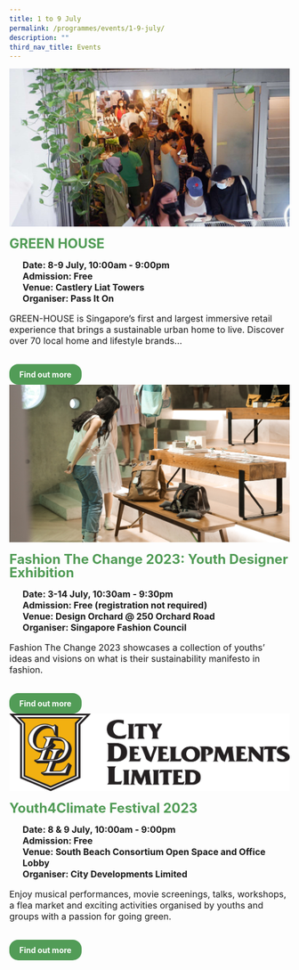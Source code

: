 ```yaml
---
title: 1 to 9 July
permalink: /programmes/events/1-9-july/
description: ""
third_nav_title: Events
---
```

<style>
  .row_custom {
    gap: 1rem;
    flex-wrap: wrap;
  }

  .programmes__item {
    flex: 0 1 calc(33% - 0.5rem) !important;
    display: flex;
    flex-direction: column;
    justify-content: space-between;
  }

  .programmes__item___header > img {
    margin: 0;
    width: 255px;
    height: 191px;
    object-fit: cover;
    object-position: center;
  }

  .programmes__item__header > h2 {
    color: black;
    font-size: 1.5rem;
    line-height: 1.5rem;
    margin: 1rem 0 0.5rem;
    font-weight: bold;
    color: #509b55;
  }

  .programmes__item__detail > ul {
    display: flex;
    flex-direction: column;
    list-style-type: none;
    margin: 1rem 0;
  }

  .programmes__item__detail > ul > li {
    margin: 0;
    font-size: 1rem;
    line-height: 1.25;
  }

  .programmes__item__detail > ul > li:last-child {
    margin: 0;
  }

  .programmes__item__body > p {
    font-size: 1rem;
    line-height: 1.25;
  }

  .programmes__item__actions {
    display: flex;
    align-items: center;
    margin-top: 1rem;
    gap: 0.5rem;
  }

  .programmes__item__actions > a {
    border: 2px solid black;
    padding: 0.5rem 1rem;
    height: fit-content;
    border-radius: 1rem;
    background-color: transparent;
    cursor: pointer;
    font-weight: bold;
    text-decoration: none;
    margin-bottom: 0;
  }

  .programmes__item__actions > .button-primary {
    background-color: #529c57;
    border: 2px solid #529c57;
    color: white !important;
  }

  .programmes__item__actions > .button-secondary {
    border: 2px solid #43b453;
    color: #43b453 !important;
  }
</style>

<div class="row row_custom">
  <!-- GREEN HOUSE -->
  <div class="programmes__item col is-one-third">
    <div class="programmes__item__wrapper">
      <div class="programmes__item__header">
        <img src="/images/Events/passiton.png">
        <h2>GREEN HOUSE</h2>
      </div>
      <div class="programmes__item__detail">
        <ul>
          <li>
            <strong>Date: 8-9 July, 10:00am - 9:00pm</strong>
          </li>
          <li><strong>Admission: Free</strong></li>
          <li>
            <strong>Venue: Castlery Liat Towers</strong>
          </li>
          <li><strong>Organiser: Pass It On</strong></li>
        </ul>
      </div>
      <div class="programmes__item__body">
        <p>
          GREEN-HOUSE is Singapore’s first and largest immersive retail
          experience that brings a sustainable urban home to live. Discover over
          70 local home and lifestyle brands…
        </p>
      </div>
    </div>
    <div class="programmes__item__actions">
      <a href="/green-house" class="button-primary">
        Find out more
      </a>
    </div>
  </div>
  <!-- Fashion The Change 2023: Youth Designer Exhibition -->
  <div class="programmes__item col is-one-third">
    <div class="programmes__item__wrapper">
      <div class="programmes__item__header">
        <img src="/images/Events/sfc_final.jpg">
        <h2>Fashion The Change 2023: Youth Designer Exhibition</h2>
      </div>
      <div class="programmes__item__detail">
        <ul>
          <li>
            <strong>Date: 3-14 July, 10:30am - 9:30pm</strong>
          </li>
          <li><strong>Admission: Free (registration not required)</strong></li>
          <li>
            <strong>Venue: Design Orchard @ 250 Orchard Road</strong>
          </li>
          <li><strong>Organiser: Singapore Fashion Council</strong></li>
        </ul>
      </div>
      <div class="programmes__item__body">
        <p>
          Fashion The Change 2023 showcases a collection of youths’ ideas and
          visions on what is their sustainability manifesto in fashion.
        </p>
      </div>
    </div>
    <div class="programmes__item__actions">
      <a href="/fashion-the-change-2023-youth-designer-exhibition" class="button-primary">
        Find out more
      </a>
    </div>
  </div>
  <!-- Youth4Climate Festival 2023 -->
  <div class="programmes__item col is-one-third">
    <div class="programmes__item__wrapper">
      <div class="programmes__item__header">
        <img src="/images/Events/question%20110%20-%20cdl%20logo%20(high%20res).jpg">
        <h2>Youth4Climate Festival 2023</h2>
      </div>
      <div class="programmes__item__detail">
        <ul>
          <li><strong>Date: 8 &amp; 9 July, 10:00am - 9:00pm</strong></li>
          <li><strong>Admission: Free</strong></li>
          <li>
            <strong>
              Venue: South Beach Consortium Open Space and Office Lobby
            </strong>
          </li>
          <li><strong>Organiser: City Developments Limited</strong></li>
        </ul>
      </div>
      <div class="programmes__item__body">
        <p>
          Enjoy musical performances, movie screenings, talks, workshops, a flea
          market and exciting activities organised by youths and groups with a
          passion for going green.
        </p>
      </div>
    </div>
    <div class="programmes__item__actions">
      <a href="/youth4climate-festival-2023" class="button-primary">
        Find out more
      </a>
    </div>
  </div>
</div>